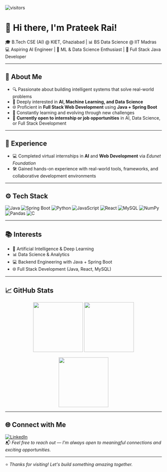 ![visitors](https://komarev.com/ghpvc/?username=Prat260104&color=0e75b6)

# 👋 Hi there, I'm Prateek Rai!

🎓 B.Tech CSE (AI) @ KIET, Ghaziabad | 📊 BS Data Science @ IIT Madras  
💻 Aspiring AI Engineer | 🧠 ML & Data Science Enthusiast | 🔧 Full Stack Java Developer  

---

## 🧠 About Me  
- 🔍 Passionate about building intelligent systems that solve real-world problems  
- 🤖 Deeply interested in **AI, Machine Learning, and Data Science**  
- 🌐 Proficient in **Full Stack Web Development** using **Java + Spring Boot**  
- 🚀 Constantly learning and evolving through new challenges  
- 💼 **Currently open to internship or job opportunities** in AI, Data Science, or Full Stack Development  

---

## 💼 Experience  
- 💻 Completed virtual internships in **AI** and **Web Development** via *Edunet Foundation*  
- 🛠️ Gained hands-on experience with real-world tools, frameworks, and collaborative development environments  

---

## ⚙️ Tech Stack  
![Java](https://img.shields.io/badge/Java-ED8B00?style=for-the-badge&logo=java&logoColor=white)
![Spring Boot](https://img.shields.io/badge/SpringBoot-6DB33F?style=for-the-badge&logo=spring-boot&logoColor=white)
![Python](https://img.shields.io/badge/Python-3670A0?style=for-the-badge&logo=python&logoColor=white)
![JavaScript](https://img.shields.io/badge/JavaScript-F7DF1E?style=for-the-badge&logo=javascript&logoColor=black)
![React](https://img.shields.io/badge/React-20232a?style=for-the-badge&logo=react&logoColor=61DAFB)
![MySQL](https://img.shields.io/badge/MySQL-00758F?style=for-the-badge&logo=mysql&logoColor=white)
![NumPy](https://img.shields.io/badge/NumPy-013243?style=for-the-badge&logo=numpy&logoColor=white)
![Pandas](https://img.shields.io/badge/Pandas-150458?style=for-the-badge&logo=pandas&logoColor=white)
![C](https://img.shields.io/badge/C-00599C?style=for-the-badge&logo=c&logoColor=white)

---

## 📚 Interests  
- 🤖 Artificial Intelligence & Deep Learning  
- 📊 Data Science & Analytics  
- 💻 Backend Engineering with Java + Spring Boot  
- 🌐 Full Stack Development (Java, React, MySQL)

---

## 📈 GitHub Stats  

<p align="center">
  <img src="https://github-readme-stats.vercel.app/api?username=Prat260104&show_icons=true&count_private=true&theme=radical" height="160" />
  <img src="https://github-readme-stats.vercel.app/api/top-langs/?username=Prat260104&layout=compact&theme=radical" height="160" />
</p>

<p align="center">
  <img src="https://github-readme-streak-stats.herokuapp.com/?user=Prat260104&count_private=true&theme=radical" height="160" />
</p>

---

## 🌐 Connect with Me  
[![LinkedIn](https://img.shields.io/badge/LinkedIn-Connect-blue?style=for-the-badge&logo=linkedin&logoColor=white)](https://www.linkedin.com/in/prateek-rai-969136342)  
📬 *Feel free to reach out — I’m always open to meaningful connections and exciting opportunities.*

---

⭐ *Thanks for visiting! Let's build something amazing together.*
